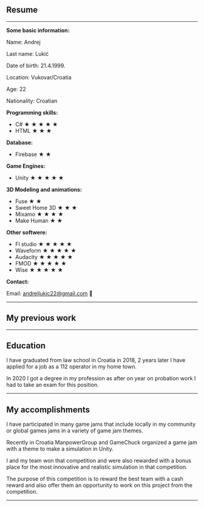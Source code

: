 ## Resume

---

<b>
Some basic information:
</b>

Name: Andrej

Last name: Lukić

Date of birth: 21.4.1999.

Location: Vukovar/Croatia

Age: 22

Nationality: Croatian

<b>
Programming skills:
</b>

- C# &#9733; &#9733; &#9733; &#9733; &#9733;
- HTML &#9733; &#9733; &#9733; 

<b>
Database:
</b>

- Firebase &#9733; &#9733;

<b>
Game Engines:
</b>  
  
- Unity &#9733; &#9733; &#9733; &#9733; &#9733;

<b>
3D Modeling and animations:
</b>
  
- Fuse &#9733; &#9733;
- Sweet Home 3D &#9733; &#9733; &#9733;
- Mixamo &#9733; &#9733; &#9733; &#9733;
- Make Human &#9733; &#9733;

<b>
Other softwere:
</b>
  
- Fl studio &#9733; &#9733; &#9733; &#9733; &#9733;
- Waveform &#9733; &#9733; &#9733; &#9733; &#9733;
- Audacity &#9733; &#9733; &#9733; &#9733; &#9733;
- FMOD &#9733; &#9733; &#9733; &#9733; &#9733; 
- Wise &#9733; &#9733; &#9733; &#9733; &#9733;

<b>
Contact:
</b>
  
Email: andrejlukic22@gmail.com &#128231;

---

## My previous work

---

## Education
I have graduated from law school in Croatia in 2018, 2 years later I have applied for a job as a 112 operator in my home town.

In 2020 I got a degree in my profession as after on year on probation work I had to take an exam for this position.

---

## My accomplishments
I have participated in many game jams that include locally in my community or global games jams in a variety of game jam themes.

Recently in Croatia ManpowerGroup and GameChuck organized a game jam with a theme to make a simulation in Unity.

I and my team won that competition and were also rewarded with a bonus place for the most innovative and realistic simulation in that competition.

The purpose of this competition is to reward the best team with a cash reward and also offer them an opportunity to work on this project from the competition.

---
